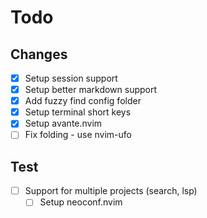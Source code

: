 # Todo

## Changes

- [x] Setup session support
- [x] Setup better markdown support
- [x] Add fuzzy find config folder
- [x] Setup terminal short keys
- [x] Setup avante.nvim
- [ ] Fix folding - use nvim-ufo

## Test

- [ ] Support for multiple projects (search, lsp)
  - [ ] Setup neoconf.nvim
